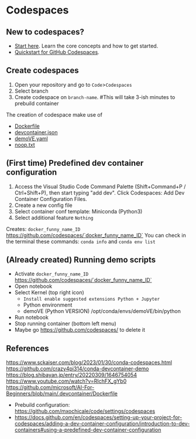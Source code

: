 # Codespaces

## New to codespaces?
* [Start here](https://docs.github.com/en/codespaces). Learn the core concepts and how to get started.
* [Quickstart for GitHub Codespaces](https://docs.github.com/en/codespaces/getting-started/quickstart).

## Create codespaces  
1. Open your repository and go to `Code`>`Codespaces`
2. Select branch
3. Create codespace on `branch-name`. #This will take 3-ish minutes to prebuild container

The creation of codespace make use of 
  * [Dockerfile](../.devcontainer/Dockerfile) 
  * [devcontainer.json](../.devcontainer/devcontainer.json)
  * [demoVE.yaml](demoVE.yml)
  * [noop.txt](noop.txt)


## (First time) Predefined dev container configuration
1. Access the Visual Studio Code Command Palette (Shift+Command+P / Ctrl+Shift+P), then start typing "add dev". 
Click Codespaces: Add Dev Container Configuration Files.
2. Create a new config file
3. Select container conf template: Miniconda (Python3)
4. Select additional feature `Nothing`

Creates: `docker_funny_name_ID`  https://github.com/codespaces/`docker_funny_name_ID`
You can check in the terminal these commands: `conda info` and `conda env list`

## (Already created) Running demo scripts 
* Activate `docker_funny_name_ID`  https://github.com/codespaces/`docker_funny_name_ID`
* Open notebook 
* Select Kernel (top right icon)
  * `Install enable suggested extensions Python + Jupyter`
  * Python environment 
  * demoVE (Python VERSION) /opt/conda/envs/demoVE/bin/python
* Run notebook
* Stop running container (bottom left menu)
* Maybe go https://github.com/codespaces/ to delete it


## References
https://www.sckaiser.com/blog/2023/01/30/conda-codespaces.html  
https://github.com/crazy4pi314/conda-devcontainer-demo  
https://blog.shibayan.jp/entry/20220309/1646754054  
https://www.youtube.com/watch?v=RIchFX_gYb0  
https://github.com/microsoft/AI-For-Beginners/blob/main/.devcontainer/Dockerfile   
* Prebuild configuration: https://github.com/mxochicale/code/settings/codespaces
* https://docs.github.com/en/codespaces/setting-up-your-project-for-codespaces/adding-a-dev-container-configuration/introduction-to-dev-containers#using-a-predefined-dev-container-configuration

